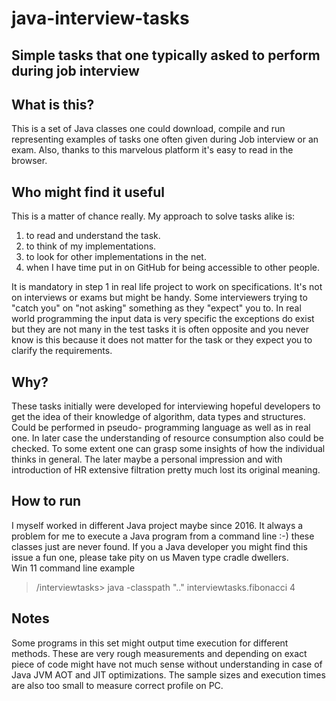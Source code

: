 
# java-interview-tasks

## Simple tasks that one typically asked to perform during job interview


## What is this?

This is a set of Java classes one could download, compile and run representing examples of tasks one often given during Job interview or an exam. 
Also, thanks to this marvelous platform it's easy to read in the browser.

## Who might find it useful

This is a matter of chance really. My approach to solve tasks alike is:<br> 
1. to read and understand the task.
2. to think of my implementations.
3. to look for other implementations in the net. 
4. when I have time put in on GitHub for being accessible to other people. 

It is mandatory in step 1 in real life project to work on specifications. 
It's not on interviews or exams but might be handy.
Some interviewers trying to "catch you" on "not asking" something as they "expect" you to.
In real world programming the input data is very specific the exceptions do exist but they are not many in the test tasks it is often opposite and you never know is this because it does not matter for the task or they expect you to clarify the requirements.
 

## Why?

These tasks initially were developed for interviewing  hopeful developers to get the idea of their knowledge of algorithm, data types and structures.
Could be performed in pseudo- programming language as well as in real one. In later case the understanding of resource consumption also could be checked.
To some extent one can grasp some insights of how the individual thinks in general. 
The later maybe a personal impression and with introduction of HR extensive filtration pretty much lost its original meaning. 


## How to run

I myself worked in different Java project maybe since 2016. It always a problem for me to execute a Java program from a command line :-) these classes just are never found. 
If you a Java developer you might find this issue a fun one, please take pity on us Maven type cradle dwellers.  
Win 11 command line example<br> 

> /interviewtasks> java -classpath ".." interviewtasks.fibonacci 4


## Notes

Some programs in this set might output time execution for different methods.
These are very rough measurements and depending on exact piece of code might have not much sense without understanding 
in case of Java JVM AOT and JIT optimizations. The sample sizes and execution times are also too small to measure correct profile on PC.